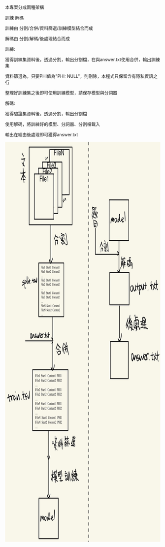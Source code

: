 本專案分成兩種架構

訓練  解碼

訓練由 分割/合併/資料篩選/訓練模型結合而成

解碼由 分割/解碼/後處理結合而成

訓練:

獲得訓練集資料後，透過分割，輸出分割檔，在與answer.txt使用合併，輸出訓練集

資料篩選為，只要PHI值為"PHI: NULL"，則刪除，本程式只保留含有隱私資訊之行

整理好訓練集之後即可使用訓練模型，請保存模型與分詞器

解碼:

獲得驗證集資料後，透過分割，輸出分割檔

使用解碼，將訓練好的模型、分詞器、分割檔載入

輸出在經由後處理即可獲得answer.txt
<p align="center">
  <img src="static/結構.jpg" alt="Logo" width="900" height="1300">
